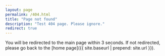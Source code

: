 ```yaml
---
layout: page
permalink: /404.html
title: "Page not found"
description: "Test 404 page. Please ignore."
redirect: true
---
```


You will be redirected to the main page within 3 seconds. If not redirected, please go back to the [home page]({{ site.baseurl | prepend: site.url }}).
